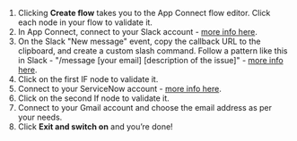 1. Clicking **Create flow** takes you to the App Connect flow editor. Click each node in your flow to validate it. 
1. In App Connect, connect to your Slack account - [more info here](https://developer.ibm.com/integration/docs/app-connect/how-to-guides-for-apps/use-ibm-app-connect-slack/). 
1. On the Slack "New message" event, copy the callback URL to the clipboard, and create a custom slash command. Follow a pattern like this in Slack - "/message [your email] [description of the issue]" - [more info here](https://developer.ibm.com/integration/docs/app-connect/tutorials-for-ibm-app-connect/creating-event-driven-flow-can-use-slack-perform-action-another-application/). 
1. Click on the first IF node to validate it.
1. Connect to your ServiceNow account - [more info here](https://developer.ibm.com/integration/docs/app-connect/how-to-guides-for-apps/use-ibm-app-connect-servicenow/). 
1. Click on the second If node to validate it.
1. Connect to your Gmail account and choose the email address as per your needs.
1. Click **Exit and switch on** and you’re done!
